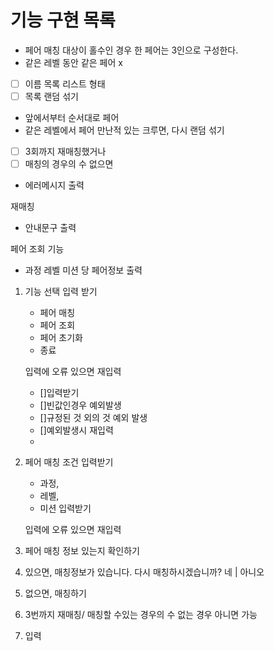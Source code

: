 # 기능 구현 목록
- 페어 매칭 대상이 홀수인 경우 한 페어는 3인으로 구성한다.
- 같은 레벨 동안 같은 페어 x


- [ ] 이름 목록 리스트 형태
- [ ] 목록 랜덤 섞기
- 앞에서부터 순서대로 페어
- 같은 레벨에서 페어 만난적 있는 크루면, 다시 랜덤 섞기

- [ ] 3회까지 재매칭했거나
- [ ] 매칭의 경우의 수 없으면 
- 에러메시지 출력

재매칭
- 안내문구 출력

페어 조회 기능
- 과정 레벨 미션 당 페어정보 출력


1. 기능 선택 입력 받기
   - 페어 매칭
   - 페어 조회
   - 페어 초기화
   - 종료

   입력에 오류 있으면 재입력
   - []입력받기
   - []빈값인경우 예외발생
   - []규정된 것 외의 것 예외 발생
   - []예외발생시 재입력
   - 

2. 페어 매칭 조건 입력받기
    - 과정, 
    - 레벨, 
    - 미션 입력받기

   입력에 오류 있으면 재입력

3. 페어 매칭 정보 있는지 확인하기

4. 있으면, 매칭정보가 있습니다.  다시 매칭하시겠습니까?
   네 | 아니오

5. 없으면, 매칭하기

6. 3번까지 재매칭/ 매칭할 수있는 경우의 수 없는 경우 아니면 가능
7. 입력



